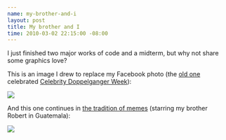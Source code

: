 ```yaml
--- 
name: my-brother-and-i
layout: post
title: My brother and I
time: 2010-03-02 22:15:00 -08:00
---
```

I just finished two major works of code and a midterm, but why not share some 
graphics love?

This is  an image I drew to replace my Facebook photo (the [old one][1]
celebrated [Celebrity Doppelganger Week][2]):

[![][3]][4]

And this one continues in [the tradition of memes][5] (starring my brother
Robert in Guatemala):

[![][6]][7]


   [1]: http://photos-g.ak.fbcdn.net/hphotos-ak-snc3/hs165.snc3/19254_612467388291_1010423_35084194_2234089_n.jpg

   [2]: http://www.guardian.co.uk/media/pda/2010/feb/03/digital-media-facebook-doppelganger-week

   [3]: http://2.bp.blogspot.com/_3ys1dwfzc2w/S43_nt1YZXI/AAAAAAAAACA/huPhXD1aiBk/s400/CartoonPaul.png

   [4]: http://2.bp.blogspot.com/_3ys1dwfzc2w/S43_nt1YZXI/AAAAAAAAACA/huPhXD1aiBk/s1600-h/CartoonPaul.png

   [5]: http://knowyourmeme.com/memes/at-first-i-was-like

   [6]: http://2.bp.blogspot.com/_3ys1dwfzc2w/S43_3rEY3DI/AAAAAAAAACI/FU2C4mdGfsI/s400/robertFirstThen.png

   [7]: http://2.bp.blogspot.com/_3ys1dwfzc2w/S43_3rEY3DI/AAAAAAAAACI/FU2C4mdGfsI/s1600-h/robertFirstThen.png
